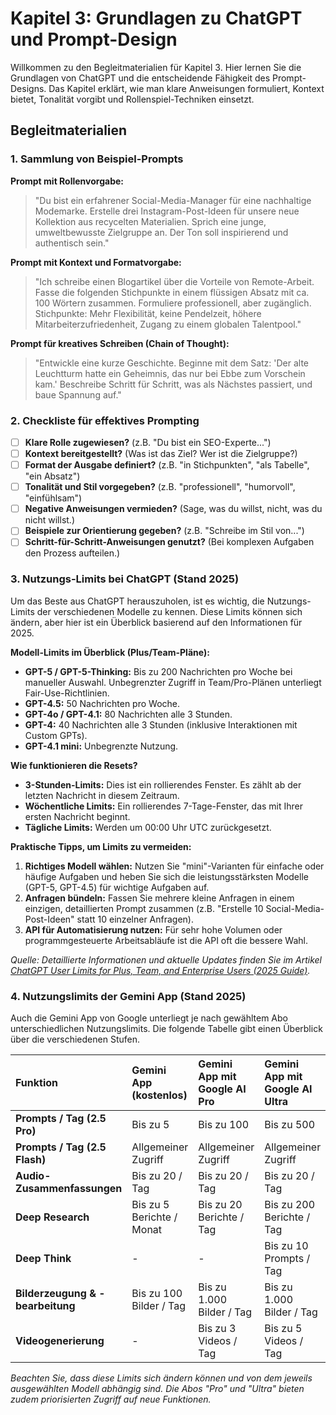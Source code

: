 # Kapitel 3: Grundlagen zu ChatGPT und Prompt-Design

Willkommen zu den Begleitmaterialien für Kapitel 3. Hier lernen Sie die Grundlagen von ChatGPT und die entscheidende Fähigkeit des Prompt-Designs. Das Kapitel erklärt, wie man klare Anweisungen formuliert, Kontext bietet, Tonalität vorgibt und Rollenspiel-Techniken einsetzt.

## Begleitmaterialien

### 1. Sammlung von Beispiel-Prompts

**Prompt mit Rollenvorgabe:**
> "Du bist ein erfahrener Social-Media-Manager für eine nachhaltige Modemarke. Erstelle drei Instagram-Post-Ideen für unsere neue Kollektion aus recycelten Materialien. Sprich eine junge, umweltbewusste Zielgruppe an. Der Ton soll inspirierend und authentisch sein."

**Prompt mit Kontext und Formatvorgabe:**
> "Ich schreibe einen Blogartikel über die Vorteile von Remote-Arbeit. Fasse die folgenden Stichpunkte in einem flüssigen Absatz mit ca. 100 Wörtern zusammen. Formuliere professionell, aber zugänglich. Stichpunkte: Mehr Flexibilität, keine Pendelzeit, höhere Mitarbeiterzufriedenheit, Zugang zu einem globalen Talentpool."

**Prompt für kreatives Schreiben (Chain of Thought):**
> "Entwickle eine kurze Geschichte. Beginne mit dem Satz: 'Der alte Leuchtturm hatte ein Geheimnis, das nur bei Ebbe zum Vorschein kam.' Beschreibe Schritt für Schritt, was als Nächstes passiert, und baue Spannung auf."

### 2. Checkliste für effektives Prompting

-   [ ] **Klare Rolle zugewiesen?** (z.B. "Du bist ein SEO-Experte...")
-   [ ] **Kontext bereitgestellt?** (Was ist das Ziel? Wer ist die Zielgruppe?)
-   [ ] **Format der Ausgabe definiert?** (z.B. "in Stichpunkten", "als Tabelle", "ein Absatz")
-   [ ] **Tonalität und Stil vorgegeben?** (z.B. "professionell", "humorvoll", "einfühlsam")
-   [ ] **Negative Anweisungen vermieden?** (Sage, was du willst, nicht, was du nicht willst.)
-   [ ] **Beispiele zur Orientierung gegeben?** (z.B. "Schreibe im Stil von...")
-   [ ] **Schritt-für-Schritt-Anweisungen genutzt?** (Bei komplexen Aufgaben den Prozess aufteilen.)

### 3. Nutzungs-Limits bei ChatGPT (Stand 2025)

Um das Beste aus ChatGPT herauszuholen, ist es wichtig, die Nutzungs-Limits der verschiedenen Modelle zu kennen. Diese Limits können sich ändern, aber hier ist ein Überblick basierend auf den Informationen für 2025.

**Modell-Limits im Überblick (Plus/Team-Pläne):**

* **GPT-5 / GPT-5-Thinking:** Bis zu 200 Nachrichten pro Woche bei manueller Auswahl. Unbegrenzter Zugriff in Team/Pro-Plänen unterliegt Fair-Use-Richtlinien.
* **GPT-4.5:** 50 Nachrichten pro Woche.
* **GPT-4o / GPT-4.1:** 80 Nachrichten alle 3 Stunden.
* **GPT-4:** 40 Nachrichten alle 3 Stunden (inklusive Interaktionen mit Custom GPTs).
* **GPT-4.1 mini:** Unbegrenzte Nutzung.

**Wie funktionieren die Resets?**

* **3-Stunden-Limits:** Dies ist ein rollierendes Fenster. Es zählt ab der letzten Nachricht in diesem Zeitraum.
* **Wöchentliche Limits:** Ein rollierendes 7-Tage-Fenster, das mit Ihrer ersten Nachricht beginnt.
* **Tägliche Limits:** Werden um 00:00 Uhr UTC zurückgesetzt.

**Praktische Tipps, um Limits zu vermeiden:**

1.  **Richtiges Modell wählen:** Nutzen Sie "mini"-Varianten für einfache oder häufige Aufgaben und heben Sie sich die leistungsstärksten Modelle (GPT-5, GPT-4.5) für wichtige Aufgaben auf.
2.  **Anfragen bündeln:** Fassen Sie mehrere kleine Anfragen in einem einzigen, detaillierten Prompt zusammen (z.B. "Erstelle 10 Social-Media-Post-Ideen" statt 10 einzelner Anfragen).
3.  **API für Automatisierung nutzen:** Für sehr hohe Volumen oder programmgesteuerte Arbeitsabläufe ist die API oft die bessere Wahl.

*Quelle: Detaillierte Informationen und aktuelle Updates finden Sie im Artikel [ChatGPT User Limits for Plus, Team, and Enterprise Users (2025 Guide)](https://alexloth.com/chatgpt-user-limits-2025/).*

### 4. Nutzungslimits der Gemini App (Stand 2025)

Auch die Gemini App von Google unterliegt je nach gewähltem Abo unterschiedlichen Nutzungslimits. Die folgende Tabelle gibt einen Überblick über die verschiedenen Stufen.

| Funktion | Gemini App (kostenlos) | Gemini App mit Google AI Pro | Gemini App mit Google AI Ultra |
| :--- | :--- | :--- | :--- |
| **Prompts / Tag (2.5 Pro)** | Bis zu 5 | Bis zu 100 | Bis zu 500 |
| **Prompts / Tag (2.5 Flash)** | Allgemeiner Zugriff | Allgemeiner Zugriff | Allgemeiner Zugriff |
| **Audio-Zusammenfassungen**| Bis zu 20 / Tag | Bis zu 20 / Tag | Bis zu 20 / Tag |
| **Deep Research** | Bis zu 5 Berichte / Monat | Bis zu 20 Berichte / Tag | Bis zu 200 Berichte / Tag |
| **Deep Think** | - | - | Bis zu 10 Prompts / Tag |
| **Bilderzeugung & -bearbeitung**| Bis zu 100 Bilder / Tag | Bis zu 1.000 Bilder / Tag | Bis zu 1.000 Bilder / Tag |
| **Videogenerierung** | - | Bis zu 3 Videos / Tag | Bis zu 5 Videos / Tag |

*Beachten Sie, dass diese Limits sich ändern können und von dem jeweils ausgewählten Modell abhängig sind. Die Abos "Pro" und "Ultra" bieten zudem priorisierten Zugriff auf neue Funktionen.*
